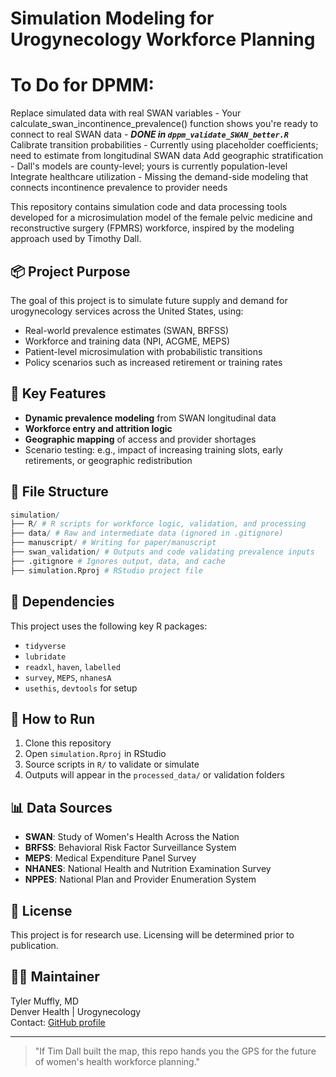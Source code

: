 # Simulation Modeling for Urogynecology Workforce Planning

# To Do for DPMM:
Replace simulated data with real SWAN variables - Your calculate_swan_incontinence_prevalence() function shows you're ready to connect to real SWAN data - ***DONE in `dppm_validate_SWAN_better.R`***
Calibrate transition probabilities - Currently using placeholder coefficients; need to estimate from longitudinal SWAN data
Add geographic stratification - Dall's models are county-level; yours is currently population-level
Integrate healthcare utilization - Missing the demand-side modeling that connects incontinence prevalence to provider needs

This repository contains simulation code and data processing tools developed for a microsimulation model of the female pelvic medicine and reconstructive surgery (FPMRS) workforce, inspired by the modeling approach used by Timothy Dall.

## 📦 Project Purpose

The goal of this project is to simulate future supply and demand for urogynecology services across the United States, using:
- Real-world prevalence estimates (SWAN, BRFSS)
- Workforce and training data (NPI, ACGME, MEPS)
- Patient-level microsimulation with probabilistic transitions
- Policy scenarios such as increased retirement or training rates

## 🧠 Key Features

- **Dynamic prevalence modeling** from SWAN longitudinal data
- **Workforce entry and attrition logic**
- **Geographic mapping** of access and provider shortages
- Scenario testing: e.g., impact of increasing training slots, early retirements, or geographic redistribution

## 📁 File Structure
```r
simulation/
├── R/ # R scripts for workforce logic, validation, and processing
├── data/ # Raw and intermediate data (ignored in .gitignore)
├── manuscript/ # Writing for paper/manuscript
├── swan_validation/ # Outputs and code validating prevalence inputs
├── .gitignore # Ignores output, data, and cache
├── simulation.Rproj # RStudio project file
```

## 🔧 Dependencies

This project uses the following key R packages:

- `tidyverse`
- `lubridate`
- `readxl`, `haven`, `labelled`
- `survey`, `MEPS`, `nhanesA`
- `usethis`, `devtools` for setup

## 🚀 How to Run

1. Clone this repository
2. Open `simulation.Rproj` in RStudio
3. Source scripts in `R/` to validate or simulate
4. Outputs will appear in the `processed_data/` or validation folders

## 📊 Data Sources

- **SWAN**: Study of Women's Health Across the Nation
- **BRFSS**: Behavioral Risk Factor Surveillance System
- **MEPS**: Medical Expenditure Panel Survey
- **NHANES**: National Health and Nutrition Examination Survey
- **NPPES**: National Plan and Provider Enumeration System

## 📜 License

This project is for research use. Licensing will be determined prior to publication.

## 🙋‍♀️ Maintainer

Tyler Muffly, MD  
Denver Health | Urogynecology  
Contact: [GitHub profile](https://github.com/mufflyt)

---

> "If Tim Dall built the map, this repo hands you the GPS for the future of women's health workforce planning."


